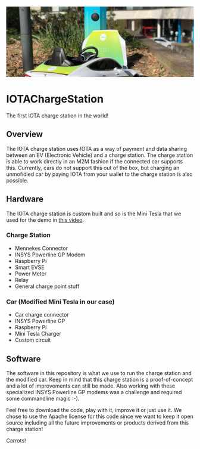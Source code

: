 ![IOTA Charge Station](./banner.JPG)

# IOTAChargeStation

The first IOTA charge station in the world!

## Overview

The IOTA charge station uses IOTA as a way of payment and data sharing between an EV (Electronic Vehicle) and a charge station. The charge station is able to work directly in an M2M fashion if the connected car supports this. Currently, cars do not support this out of the box, but charging an unmofidied car by paying IOTA from your wallet to the charge station is also possible.

## Hardware

The IOTA charge station is custom built and so is the Mini Tesla that we used for the demo in [this video](https://youtu.be/ymbbM3WfPQc). 

### Charge Station
- Mennekes Connector
- INSYS Powerline GP Modem
- Raspberry Pi
- Smart EVSE
- Power Meter
- Relay
- General charge point stuff

### Car (Modified Mini Tesla in our case)
- Car charge connector
- INSYS Powerline GP
- Raspberry Pi
- Mini Tesla Charger
- Custom circuit

## Software

The software in this repository is what we use to run the charge station and the modified car. Keep in mind that this charge station is a proof-of-concept and a lot of improvements can still be made. Also working with these specialized INSYS Powerline GP modems was a challenge and required some commandline magic :-).

Feel free to download the code, play with it, improve it or just use it. We chose to use the Apache license for this code since we want to keep it open source including all the future improvements or products derived from this charge station!

Carrots!